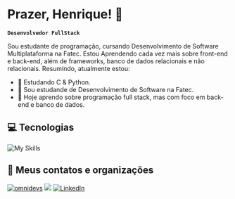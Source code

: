 # Prazer, Henrique! 👋
**``Desenvolvedor FullStack``**

Sou estudante de programação, cursando Desenvolvimento de Software Multiplataforma na Fatec. Estou Aprendendo cada vez mais sobre front-end e back-end, além de frameworks, banco de dados relacionais e não relacionais. Resumindo, atualmente estou:

- 🌱 Estudando C & Python.
- 🎉 Sou estudande de Desenvolvimento de Software na Fatec.
- 🔭 Hoje aprendo sobre programação full stack, mas com foco em back-end e banco de dados.

## 💻 Tecnologias
  ![My Skills](https://skillicons.dev/icons?i=js,ts,html,css,react,py,c,mongodb,mysql,postgres,nodejs,docker,vite,git,tailwind,flask,bootstrap,figma&perline=9)

## 👾 Meus contatos e organizações
<div>
  <a href="https://github.com/OmniDevsOficial?tab=repositories" target="_blank"><img src="https://img.shields.io/badge/-OmniDevs-D6D6D6?style=for-the-badge" alt="omnidevs"/></a>
  <a href="https://www.github.com/NEW-FINCASH" target="_blank"><img src="https://img.shields.io/badge/Fincash-000000?style=for-the-badge&logo=github&logoColor=white" target="_blank"></a>
  <a href="https://www.linkedin.com/in/henriquemm" target="_blank"><img src="https://img.shields.io/badge/-LinkedIn-0077B5?style=for-the-badge&logo=linkedin&logoColor=white" alt="LinkedIn"/></a>
</div>
